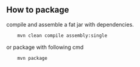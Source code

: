 
How to package
--------------

compile and assemble a fat jar with dependencies.

```bash
    mvn clean compile assembly:single
```

or package with following cmd

```bash
    mvn package
```
    
